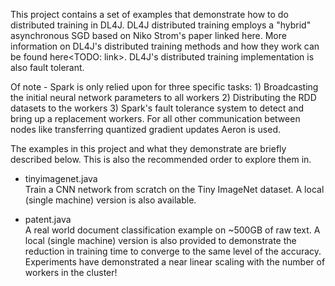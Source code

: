This project contains a set of examples that demonstrate how to do distributed training in DL4J. DL4J distributed training employs a "hybrid" asynchronous SGD based on Niko Strom's paper linked here<TODO>. More information on DL4J's distributed training methods and how they work can be found here<TODO: link>. DL4J's distributed training implementation is also fault tolerant. 

Of note - Spark is only relied upon for three specific tasks: 1) Broadcasting the initial neural network parameters to all workers 2) Distributing the RDD datasets to the workers 3) Spark's fault tolerance system to detect and bring up a replacement workers. For all other communication between nodes like transferring quantized gradient updates Aeron is used.  

The examples in this project and what they demonstrate are briefly described below. This is also the recommended order to explore them in.

* tinyimagenet.java  
Train a CNN network from scratch on the Tiny ImageNet dataset. A local (single machine) version is also available.

* patent.java  
A real world document classification example on ~500GB of raw text. A local (single machine) version is also provided to demonstrate the reduction in training time to converge to the same level of the accuracy. Experiments have demonstrated a near linear scaling with the number of workers in the cluster!

